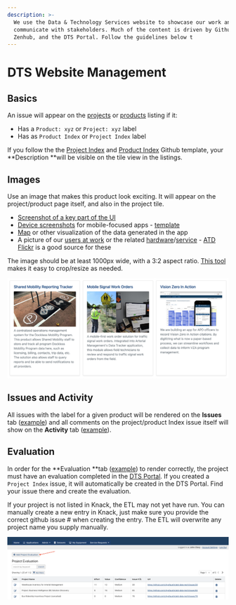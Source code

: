 ```yaml
---
description: >-
  We use the Data & Technology Services website to showcase our work and
  communicate with stakeholders. Much of the content is driven by Github,
  Zenhub, and the DTS Portal. Follow the guidelines below t
---
```


# DTS Website Management

## Basics

An issue will appear on the [projects](https://austinmobility.io/projects) or [products](https://austinmobility.io/products) listing if it:

* Has a `Product: xyz` or `Project: xyz` label
* Has as `Product Index` or `Project Index` label

If you follow the the [Project Index](https://github.com/cityofaustin/atd-data-tech/issues/new?assignees=\&labels=Project+Index\&template=-all-purpose--project-index.md\&title=Project%3A+%5BYour+Project+Name+in+Title+Case%5D) and [Product Index](https://github.com/cityofaustin/atd-data-tech/issues/new?assignees=\&labels=Product+Index\&template=-all-purpose--product-index.md\&title=Product%3A+%5BProduct+Name+in+Title+Case%5D) Github template, your **Description **will be visible on the tile view in the listings. &#x20;

## Images

Use an image that makes this product look exciting. It will appear on the project/product page itself, and also in the project tile.&#x20;

* [Screenshot of a key part of the UI](https://austinmobility.io/projects/4611)&#x20;
* [Device screenshots](https://austinmobility.io/products/145) for mobile-focused apps - [template](https://docs.google.com/presentation/d/11W8P7kb8mt3FNehyG-\_UiNlv4gBn-uWT\_WZTKyJc\_kY/edit#slide=id.gf792707f70\_0\_0)&#x20;
* [Map](https://austinmobility.io/projects/638) or other visualization of the data generated in the app
* A picture of our [users at work](https://austinmobility.io/products/251) or the related [hardware](https://austinmobility.io/projects/1540)/[service](https://austinmobility.io/products/1192) - [ATD Flickr](https://www.flickr.com/photos/austinmobility/albums) is a good source for these

The image should be at least 1000px wide, with a 3:2 aspect ratio. [This tool](https://croppola.com) makes it easy to crop/resize as needed.&#x20;

![Images and descriptions appear on the tiles for each project/product. ](<../.gitbook/assets/Screen Shot 2021-11-01 at 11.20.27 PM.png>)



## Issues and Activity

All issues with the label for a given product will be rendered on the **Issues** tab ([example](https://austinmobility.io/products/145?tab=issues)) and all comments on the project/product Index issue itself will show on the **Activity** tab ([example](https://austinmobility.io/products/145?tab=activity)).&#x20;

## Evaluation

In order for the **Evaluation **tab ([example](https://austinmobility.io/projects/307?tab=evaluation)) to render correctly, the project must have an evaluation completed in the [DTS Portal](https://atd.knack.com/dts#project-evaluation/). If you created a `Project Index` issue, it will automatically be created in the DTS Portal. Find your issue there and create the evaluation.

If your project is not listed in Knack, the ETL may not yet have run. You can manually create a new entry in Knack, just make sure you provide the correct github issue # when creating the entry. The ETL will overwrite any project name you supply manually.&#x20;

![You can manually create a project if your project is not listed](<../.gitbook/assets/Screen Shot 2021-11-01 at 7.49.16 PM.png>)






